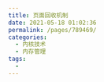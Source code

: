 ```yaml
---
title: 页面回收机制
date: 2021-05-18 01:02:36
permalink: /pages/789469/
categories:
  - 内核技术
  - 内存管理
tags:
  - 
---
```

